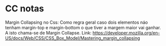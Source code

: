 # CC notas

 Margin Collapsing no Css:
    Como regra geral caso dois elementos náo tenham margin-top e margin-bottom
    o que tiver a margem maior vai ganhar. A isto chama-se de Margin Collapse.
    Link:
    <https://developer.mozilla.org/en-US/docs/Web/CSS/CSS_Box_Model/Mastering_margin_collapsing>


